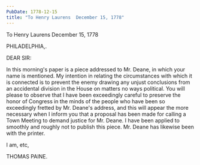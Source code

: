 ```yaml
---
PubDate: 1778-12-15
title: "To Henry Laurens  December 15, 1778"
---
```


   To Henry Laurens  December 15, 1778

   PHILADELPHIA,.

   DEAR SIR:

   In this morning's paper is a piece addressed to Mr. Deane, in which your
   name is mentioned. My intention in relating the circumstances with which
   it is connected is to prevent the enemy drawing any unjust conclusions
   from an accidental division in the House on matters no ways political. You
   will please to observe that I have been exceedingly careful to preserve
   the honor of Congress in the minds of the people who have been so
   exceedingly fretted by Mr. Deane's address, and this will appear the more
   necessary when I inform you that a proposal has been made for calling a
   Town Meeting to demand justice for Mr. Deane. I have been applied to
   smoothly and roughly not to publish this piece. Mr. Deane has likewise
   been with the printer.

   I am, etc,

   THOMAS PAINE.
